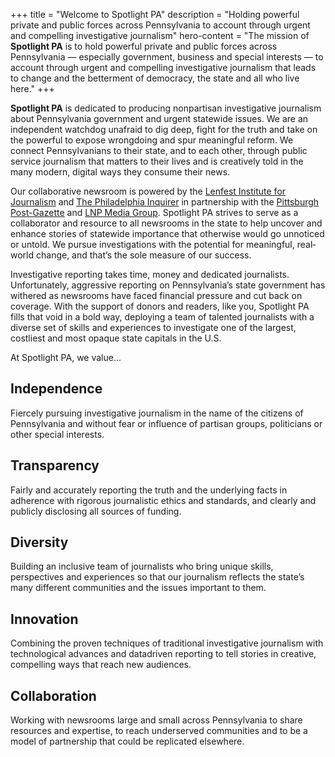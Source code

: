 +++
title = "Welcome to Spotlight PA"
description = "Holding powerful private and public forces across Pennsylvania to account through urgent and compelling investigative journalism"
hero-content = "The mission of **Spotlight PA** is to hold powerful private and public forces across Pennsylvania — especially government, business and special interests — to account through urgent and compelling investigative journalism that leads to change and the betterment of democracy, the state and all who live here."
+++

<strong class="has-text-primary">Spotlight PA</strong> is dedicated to producing non­partisan investigative journalism about Pennsylvania government and urgent statewide issues. We are an independent watchdog unafraid to dig deep, fight for the truth and take on the powerful to expose wrongdoing and spur meaningful reform. We connect Pennsylvanians to their state, and to each other, through public service journalism that matters to their lives and is creatively told in the many modern, digital ways they consume their news.

Our collaborative newsroom is powered by the [Lenfest Institute for Journalism][lenfest] and [The Philadelphia Inquirer][inky] in partnership with the [Pittsburgh Post­-Gazette][pg] and [LNP Media Group][lnp]. Spotlight PA strives to serve as a collaborator and resource to all newsrooms in the state to help uncover and enhance stories of statewide importance that otherwise would go unnoticed or untold. We pursue investigations with the potential for meaningful, real­world change, and that’s the sole measure of our success.

[lenfest]: https://www.lenfestinstitute.org
[inky]: https://www.inquirer.com
[pg]: https://www.post-gazette.com
[lnp]: https://lnpmediagroup.com

Investigative reporting takes time, money and dedicated journalists. Unfortunately, aggressive reporting on Pennsylvania’s state government has withered as newsrooms have faced financial pressure and cut back on coverage. With the support of donors and readers, like you, Spotlight PA fills that void in a bold way, deploying a team of talented journalists with a diverse set of skills and experiences to investigate one of the largest, costliest and most opaque state capitals in the U.S.

At Spotlight PA, we value...

## Independence
Fiercely pursuing investigative journalism in the name of the citizens of Pennsylvania and without fear or influence of partisan groups, politicians or other special interests.

## Transparency
Fairly and accurately reporting the truth and the underlying facts in adherence with rigorous journalistic ethics and standards, and clearly and publicly disclosing all sources of funding.

## Diversity
Building an inclusive team of journalists who bring unique skills, perspectives and experiences so that our journalism reflects the state’s many different communities and the issues important to them.

## Innovation
Combining the proven techniques of traditional investigative journalism with technological advances and data­driven reporting to tell stories in creative, compelling ways that reach new audiences.

## Collaboration
Working with newsrooms large and small across Pennsylvania to share resources and expertise, to reach underserved communities and to be a model of partnership that could be replicated elsewhere.
